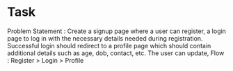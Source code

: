 # Task
Problem Statement : Create a signup page where a user can register, a login page to  log in with the necessary details needed during registration. Successful login should redirect to a profile page which should  contain additional details such as age, dob, contact, etc. The user  can update, Flow : Register > Login > Profile

